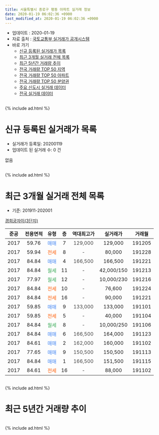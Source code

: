 ```yaml
---
title: 서울특별시 종로구 평동 아파트 실거래 정보
date: 2020-01-19 06:02:36 +0900
last_modified_at: 2020-01-19 06:02:36 +0900
---
```


* 업데이트 : 2020-01-19
* 자료 출처 : [국토교통부 실거래가 공개시스템](http://rt.molit.go.kr)
* 바로 가기
    * [신규 등록된 실거래가 목록](#신규-등록된-실거래가-목록)
    * [최근 3개월 실거래 전체 목록](#최근-3개월-실거래-전체-목록)
    * [최근 5년간 거래량 추이](#최근-5년간-거래량-추이)
    * [전국 거래량 TOP 50 지역](https://apt-info.github.io/apt-trade-info/최근-3개월-전국에서-가장-거래가-많이-발생한-지역)
    * [전국 거래량 TOP 50 아파트](https://apt-info.github.io/apt-trade-info/최근-3개월-전국에서-가장-거래가-많이-발생한-아파트)
    * [전국 거래량 TOP 50 분양권](https://apt-info.github.io/apt-trade-info/최근-3개월-전국에서-가장-거래가-많이-발생한-분양권)
    * [주요 신도시 실거래 데이터](https://apt-info.github.io/apt-trade-info/주요-신도시)
    * [전국 실거래 데이터](https://apt-info.github.io/apt-trade-info/전국)
<br>
{% include ad.html %}
<br>

# 신규 등록된 실거래가 목록
* 실거래가 등록일: 20200119
* 업데이트 된 실거래 수: 0 건

없음

<br>
{% include ad.html %}
<br>

# 최근 3개월 실거래 전체 목록
* 기준: 201911-202001


[경희궁자이(3단지)](https://search.naver.com/search.naver?query=%EC%84%9C%EC%9A%B8%ED%8A%B9%EB%B3%84%EC%8B%9C+%EC%A2%85%EB%A1%9C%EA%B5%AC+%ED%8F%89%EB%8F%99+%EA%B2%BD%ED%9D%AC%EA%B6%81%EC%9E%90%EC%9D%B4%283%EB%8B%A8%EC%A7%80%29)

|준공|전용면적|유형|층|역대최고가|실거래가|거래월|
|:---:|:---:|:---:|:---:|:---:|:---:|:---:|
|2017|59.76|<span style="color:#4285f3">매매</span>|7|<span style="color:#444444">129,000</span>|129,000|191205|
|2017|59.94|<span style="color:#ff5a00">전세</span>|8|<span style="color:#444444">-</span>|80,000|191228|
|2017|84.84|<span style="color:#4285f3">매매</span>|4|<span style="color:#444444">166,500</span>|166,500|191221|
|2017|84.84|<span style="color:#34a853">월세</span>|11|<span style="color:#444444">-</span>|42,000/150|191213|
|2017|77.97|<span style="color:#34a853">월세</span>|12|<span style="color:#444444">-</span>|10,000/230|191216|
|2017|84.84|<span style="color:#ff5a00">전세</span>|10|<span style="color:#444444">-</span>|76,600|191224|
|2017|84.84|<span style="color:#ff5a00">전세</span>|16|<span style="color:#444444">-</span>|90,000|191221|
|2017|59.85|<span style="color:#4285f3">매매</span>|9|<span style="color:#444444">133,000</span>|133,000|191101|
|2017|59.85|<span style="color:#ff5a00">전세</span>|5|<span style="color:#444444">-</span>|40,000|191104|
|2017|84.84|<span style="color:#34a853">월세</span>|8|<span style="color:#444444">-</span>|10,000/250|191106|
|2017|84.84|<span style="color:#4285f3">매매</span>|6|<span style="color:#444444">166,500</span>|164,000|191123|
|2017|84.61|<span style="color:#4285f3">매매</span>|2|<span style="color:#444444">162,000</span>|160,000|191102|
|2017|77.65|<span style="color:#4285f3">매매</span>|9|<span style="color:#444444">150,500</span>|150,500|191113|
|2017|84.84|<span style="color:#4285f3">매매</span>|1|<span style="color:#444444">166,500</span>|151,500|191115|
|2017|84.61|<span style="color:#ff5a00">전세</span>|16|<span style="color:#444444">-</span>|88,000|191102|


<br>
{% include ad.html %}
<br>

# 최근 5년간 거래량 추이


<div style="width:100%;">
    <canvas id="deal_progress" height="200"></canvas>
</div>

<script>
new Chart(document.getElementById("deal_progress"), {
    type: 'line',
    data: {
        labels: ['201501','201502','201503','201504','201505','201506','201507','201508','201509','201510','201511','201512','201601','201602','201603','201604','201605','201606','201607','201608','201609','201610','201611','201612','201701','201702','201703','201704','201705','201706','201707','201708','201709','201710','201711','201712','201801','201802','201803','201804','201805','201806','201807','201808','201809','201810','201811','201812','201901','201902','201903','201904','201905','201906','201907','201908','201909','201910','201911','201912','202001'],
        datasets: [{
            label: '매매',
            pointRadius: 1,
            data: [0, 0, 0, 0, 0, 0, 0, 0, 0, 0, 0, 0, 0, 0, 0, 0, 0, 0, 0, 0, 0, 0, 0, 0, 0, 0, 0, 0, 0, 0, 0, 0, 0, 0, 0, 0, 0, 0, 0, 0, 0, 0, 0, 0, 0, 0, 0, 0, 0, 1, 0, 2, 2, 1, 5, 1, 1, 2, 5, 2, 0],
            borderColor: "rgba(255, 201, 14, 1)",
            backgroundColor: "rgba(255, 201, 14, 0.5)",
            fill: false,
            lineTension: 0
        },{
            label: '전월세',
            pointRadius: 1,
            data: [0, 0, 0, 0, 0, 0, 0, 0, 0, 0, 0, 0, 0, 0, 0, 0, 0, 0, 0, 0, 0, 0, 0, 0, 0, 0, 0, 0, 0, 0, 0, 0, 0, 0, 0, 0, 0, 0, 0, 0, 0, 0, 0, 1, 0, 2, 4, 4, 11, 24, 20, 13, 12, 15, 11, 7, 2, 8, 3, 5, 0],
            borderColor: "rgba(0, 141, 185, 1)",
            backgroundColor: "rgba(0, 141, 185, 0.5)",
            fill: false,
            lineTension: 0
        }
        ]
    },
    options: {
        responsive: true,
        title: {
            display: false
        },
        tooltips: {
            mode: 'index',
            intersect: false
        },
        hover: {
            mode: 'nearest',
            intersect: true
        },
        scales: {
            xAxes: [{
                display: true,
                scaleLabel: {
                    display: true,
                    labelString: '년/월'
                }
            }],
            yAxes: [{
                display: true,
                ticks: {
                    suggestedMin: 0,
                },
                scaleLabel: {
                    display: true,
                    labelString: '실거래 수'
                }
            }]
        }
    }
});

</script>


<br>
{% include ad.html %}
<br>

